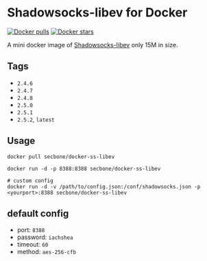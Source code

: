 # Shadowsocks-libev for Docker

[![Docker pulls][pulls-image]][pulls-url]
[![Docker stars][stars-image]][stars-url]

A mini docker image of [Shadowsocks-libev](https://github.com/shadowsocks/shadowsocks-libev) only 15M in size.

## Tags

- `2.4.6`
- `2.4.7`
- `2.4.8`
- `2.5.0`
- `2.5.1`
- `2.5.2`, `latest`

## Usage

```
docker pull secbone/docker-ss-libev
```

```
docker run -d -p 8388:8388 secbone/docker-ss-libev

# custom config
docker run -d -v /path/to/config.json:/conf/shadowsocks.json -p <yourport>:8388 secbone/docker-ss-libev
```

## default config

- port: `8388`
- password: `iachshea`
- timeout: `60`
- method: `aes-256-cfb`

[pulls-image]: https://img.shields.io/docker/pulls/secbone/docker-ss-libev.svg?style=flat-square
[pulls-url]: https://hub.docker.com/r/secbone/docker-ss-libev/
[stars-image]: https://img.shields.io/docker/stars/secbone/docker-ss-libev.svg?style=flat-square
[stars-url]: https://hub.docker.com/r/secbone/docker-ss-libev/
